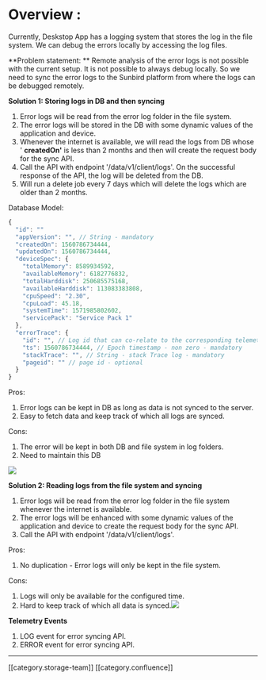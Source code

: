 # Overview :

Currently, Deskstop App has a logging system that stores the log in the file system. We can debug the errors locally by accessing the log files.&#x20;

\*\*Problem  statement: \*\* Remote analysis of the error logs is not possible with the current setup. It is not possible to always debug locally. So we need to sync the error logs to the Sunbird platform from where the logs can be debugged remotely.

**Solution 1: Storing logs in DB and then syncing**

1. Error logs will be read from the error log folder in the file system.
2. The error logs will be stored in the DB with some dynamic values of the application and device.
3. Whenever the internet is available, we will read the logs from DB whose ' **createdOn'** is less than 2 months and then will create the request body for the sync API.
4. Call the API with endpoint '/data/v1/client/logs'. On the successful response of the API, the log will be deleted from the DB.&#x20;
5. Will run a delete job every 7 days which will delete the logs which are older than 2 months.

Database Model:&#x20;

```js
{
  "id": ""
  "appVersion": "", // String - mandatory
  "createdOn": 1560786734444,
  "updatedOn": 1560786734444,
  "deviceSpec": {
    "totalMemory": 8589934592,
    "availableMemory": 6182776832,
    "totalHarddisk": 250685575168,
    "availableHarddisk": 113083383808,
    "cpuSpeed": "2.30",
    "cpuLoad": 45.18,
    "systemTime": 1571985802602,
    "servicePack": "Service Pack 1"
  },
  "errorTrace": {
    "id": "", // Log id that can co-relate to the corresponding telemetry error event
    "ts": 1560786734444, // Epoch timestamp - non zero - mandatory
    "stackTrace": "", // String - stack Trace log - mandatory            
    "pageid": "" // page id - optional
  }
}
```

Pros:&#x20;

1. Error logs can be kept in DB as long as data is not synced to the server.
2. Easy to fetch data and keep track of which all logs are synced.

Cons:&#x20;

1. The error will be kept in both DB and file system in log folders.
2. Need to maintain this DB

![](../../../../Design/sbdesign-ed-td-arch2/images/storage/error\_logging\_with\_DB.png)

**Solution 2: Reading logs from the file system and syncing**

1. Error logs will be read from the error log folder in the file system whenever the internet is available.
2. The error logs will be enhanced with some dynamic values of the application and device to create the request body for the sync API.
3. Call the API with endpoint '/data/v1/client/logs'.

Pros:

1. No duplication - Error logs will only be kept in the file system.

Cons:

1. Logs will only be available for the configured time.
2. Hard to keep track of which all data is synced.![](../../../../Design/sbdesign-ed-td-arch2/images/storage/error\_logging\_without\_DB.png)

**Telemetry Events**

1. LOG event for error syncing API.
2. ERROR event for error syncing API.

***

\[\[category.storage-team]] \[\[category.confluence]]
